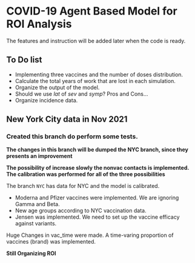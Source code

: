 # COVID-19 Agent Based Model for ROI Analysis

The features and instruction will be added later when the code is ready.

## To Do list

- Implementing three vaccines and the number of doses distribution.
- Calculate the total years of work that are lost in each simulation.
- Organize the output of the model.
- Should we use *lat* of *sev* and *symp*? Pros and Cons...
- Organize incidence data.



## New York City data in Nov 2021
### Created this branch do perform some tests. 

**The changes in this branch will be dumped the NYC branch, since they presents an improvement**

**The possibility of increase slowly the nonvac contacts is implemented. The calibration was performed for all of the three possibilities**


The branch `NYC` has data for NYC and the model is calibrated. 

- Moderna and Pfizer vaccines were implemented. We are ignoring Gamma and Beta.
- New age groups according to NYC vaccination data.
- Jensen was implemented. We need to set up the vaccine efficacy against variants.

Huge Changes in vac_time were made.
A time-varing proportion of vaccines (brand) was implemented.


**Still Organizing ROI**

